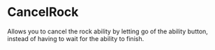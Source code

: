 # CancelRock

Allows you to cancel the rock ability by letting go of the ability button, instead of having to wait for the ability to finish.